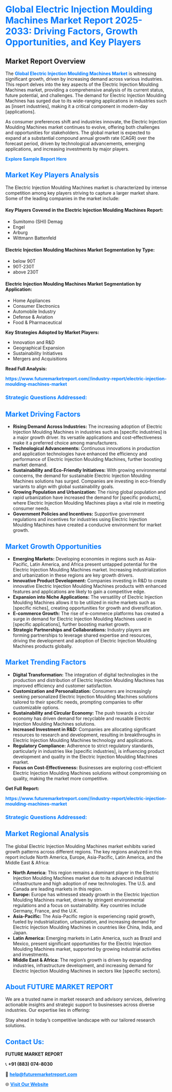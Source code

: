 <h1 style="color: #007BFF;">Global Electric Injection Moulding Machines Market Report 2025-2033: Driving Factors, Growth Opportunities, and Key Players</h1>

<section id="overview">
<h2>Market Report Overview</h2>
<p>The <a href="https://www.futuremarketreport.com//industry-report/electric-injection-moulding-machines-market" style="color: #007BFF; text-decoration: none;"><strong>Global Electric Injection Moulding Machines Market</strong></a> is witnessing significant growth, driven by increasing demand across various industries. This report delves into the key aspects of the Electric Injection Moulding Machines market, providing a comprehensive analysis of its current status, future potential, and challenges. The demand for Electric Injection Moulding Machines has surged due to its wide-ranging applications in industries such as [insert industries], making it a critical component in modern-day [applications].</p>
<p>As consumer preferences shift and industries innovate, the Electric Injection Moulding Machines market continues to evolve, offering both challenges and opportunities for stakeholders. The global market is expected to expand at a substantial compound annual growth rate (CAGR) over the forecast period, driven by technological advancements, emerging applications, and increasing investments by major players.</p>
</section>

<section id="overview">
<p><a href="https://www.futuremarketreport.com//request-sample/reportId=50487" style="color: #007BFF; text-decoration: none;"><strong>Explore Sample Report Here</strong></a></p>
</section>

<section id="key-players">
<h2 style="color: #007BFF;">Market Key Players Analysis</h2>
<p>The Electric Injection Moulding Machines market is characterized by intense competition among key players striving to capture a larger market share. Some of the leading companies in the market include:</p>
<h4>Key Players Covered in the Electric Injection Moulding Machines Report:</h4>
<ul><li>Sumitomo (SHI) Demag</li><li>Engel</li><li>Arburg</li><li>Wittmann Battenfeld</li></ul>
<h4>Electric Injection Moulding Machines Market Segmentation by Type:</h4>
<ul><li>below 90T</li><li>90T-230T</li><li>above 230T</li></ul>

<h4>Electric Injection Moulding Machines Market Segmentation by Application:</h4>
<ul><li>Home Appliances</li><li>Consumer Electronics</li><li>Automobile Industry</li><li>Defense &amp; Aviation</li><li>Food &amp; Pharmaceutical</li></ul>
<p><strong>Key Strategies Adopted by Market Players:</strong></p>
<ul>
<li>Innovation and R&D</li>
<li>Geographical Expansion</li>
<li>Sustainability Initiatives</li>
<li>Mergers and Acquisitions</li>
</ul>
</section>

<section>
<p><strong>Read Full Analysis: </strong></p><a href="https://www.futuremarketreport.com//industry-report/electric-injection-moulding-machines-market" style="color: #007BFF; text-decoration: none;"><strong>https://www.futuremarketreport.com//industry-report/electric-injection-moulding-machines-market</strong></a>
<h3 style="color: #007BFF;">Strategic Questions Addressed:</h3>
</section>

<section id="driving-factors">
<h2 style="color: #007BFF;">Market Driving Factors</h2>
<ul>
<li><strong>Rising Demand Across Industries:</strong> The increasing adoption of Electric Injection Moulding Machines in industries such as [specific industries] is a major growth driver. Its versatile applications and cost-effectiveness make it a preferred choice among manufacturers.</li>
<li><strong>Technological Advancements:</strong> Continuous innovations in production and application technologies have enhanced the efficiency and performance of Electric Injection Moulding Machines, further boosting market demand.</li>
<li><strong>Sustainability and Eco-Friendly Initiatives:</strong> With growing environmental concerns, the demand for sustainable Electric Injection Moulding Machines solutions has surged. Companies are investing in eco-friendly variants to align with global sustainability goals.</li>
<li><strong>Growing Population and Urbanization:</strong> The rising global population and rapid urbanization have increased the demand for [specific products], where Electric Injection Moulding Machines plays a vital role in meeting consumer needs.</li>
<li><strong>Government Policies and Incentives:</strong> Supportive government regulations and incentives for industries using Electric Injection Moulding Machines have created a conducive environment for market growth.</li>
</ul>
</section>

<section id="growth-opportunities">
<h2 style="color: #007BFF;">Market Growth Opportunities</h2>
<ul>
<li><strong>Emerging Markets:</strong> Developing economies in regions such as Asia-Pacific, Latin America, and Africa present untapped potential for the Electric Injection Moulding Machines market. Increasing industrialization and urbanization in these regions are key growth drivers.</li>
<li><strong>Innovative Product Development:</strong> Companies investing in R&D to create innovative Electric Injection Moulding Machines products with enhanced features and applications are likely to gain a competitive edge.</li>
<li><strong>Expansion into Niche Applications:</strong> The versatility of Electric Injection Moulding Machines allows it to be utilized in niche markets such as [specific niches], creating opportunities for growth and diversification.</li>
<li><strong>E-commerce Growth:</strong> The rise of e-commerce platforms has created a surge in demand for Electric Injection Moulding Machines used in [specific applications], further boosting market growth.</li>
<li><strong>Strategic Partnerships and Collaborations:</strong> Industry players are forming partnerships to leverage shared expertise and resources, driving the development and adoption of Electric Injection Moulding Machines products globally.</li>
</ul>
</section>

<section id="trending-factors">
<h2 style="color: #007BFF;">Market Trending Factors</h2>
<ul>
<li><strong>Digital Transformation:</strong> The integration of digital technologies in the production and distribution of Electric Injection Moulding Machines has improved efficiency and customer satisfaction.</li>
<li><strong>Customization and Personalization:</strong> Consumers are increasingly seeking personalized Electric Injection Moulding Machines solutions tailored to their specific needs, prompting companies to offer customizable options.</li>
<li><strong>Sustainability and Circular Economy:</strong> The push towards a circular economy has driven demand for recyclable and reusable Electric Injection Moulding Machines solutions.</li>
<li><strong>Increased Investment in R&D:</strong> Companies are allocating significant resources to research and development, resulting in breakthroughs in Electric Injection Moulding Machines technology and applications.</li>
<li><strong>Regulatory Compliance:</strong> Adherence to strict regulatory standards, particularly in industries like [specific industries], is influencing product development and quality in the Electric Injection Moulding Machines market.</li>
<li><strong>Focus on Cost-Effectiveness:</strong> Businesses are exploring cost-efficient Electric Injection Moulding Machines solutions without compromising on quality, making the market more competitive.</li>
</ul>
</section>

<section>
<p><strong>Get Full Report: </strong></p><a href="https://www.futuremarketreport.com//industry-report/electric-injection-moulding-machines-market" style="color: #007BFF; text-decoration: none;"><strong>https://www.futuremarketreport.com//industry-report/electric-injection-moulding-machines-market</strong></a>
<h3 style="color: #007BFF;">Strategic Questions Addressed:</h3>
</section>


<section id="regional-analysis">
<h2 style="color: #007BFF;">Market Regional Analysis</h2>
<p>The global Electric Injection Moulding Machines market exhibits varied growth patterns across different regions. The key regions analyzed in this report include North America, Europe, Asia-Pacific, Latin America, and the Middle East & Africa:</p>
<ul>
<li><strong>North America:</strong> This region remains a dominant player in the Electric Injection Moulding Machines market due to its advanced industrial infrastructure and high adoption of new technologies. The U.S. and Canada are leading markets in this region.</li>
<li><strong>Europe:</strong> Europe has witnessed steady growth in the Electric Injection Moulding Machines market, driven by stringent environmental regulations and a focus on sustainability. Key countries include Germany, France, and the U.K.</li>
<li><strong>Asia-Pacific:</strong> The Asia-Pacific region is experiencing rapid growth, fueled by industrialization, urbanization, and increasing demand for Electric Injection Moulding Machines in countries like China, India, and Japan.</li>
<li><strong>Latin America:</strong> Emerging markets in Latin America, such as Brazil and Mexico, present significant opportunities for the Electric Injection Moulding Machines market, supported by growing industrial activities and investments.</li>
<li><strong>Middle East & Africa:</strong> The region’s growth is driven by expanding industries, infrastructure development, and increasing demand for Electric Injection Moulding Machines in sectors like [specific sectors].</li>
</ul>
</section>

<footer>
<h2 style="color: #007BFF;">About FUTURE MARKET REPORT</h2>
<p>We are a trusted name in market research and advisory services, delivering actionable insights and strategic support to businesses across diverse industries. Our expertise lies in offering:</p>

<p>Stay ahead in today’s competitive landscape with our tailored research solutions.</p>

<h2 style="color: #007BFF;">Contact Us:</h2>
<p><strong>FUTURE MARKET REPORT</strong></p>
<p>📞 <strong>+91 (883) 074-8030</strong></p>
<p>📧 <strong><a href="mailto:help@futuremarketreport.com" style="color: #007BFF;">help@futuremarketreport.com</a></strong></p>
<p>🌐 <strong><a href="https://www.futuremarketreport.com/" style="color: #007BFF;">Visit Our Website</a></strong></p>
</footer>